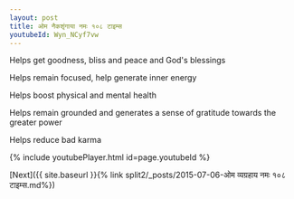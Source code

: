 ```yaml
---
layout: post
title: ओम नैकशृंगाया नमः १०८ टाइम्स
youtubeId: Wyn_NCyf7vw
---
```

 
 
Helps get goodness, bliss and peace and God's blessings
 
Helps remain focused, help generate inner energy 
 
Helps boost physical and mental health 
 
Helps remain grounded and generates a sense of gratitude towards the greater power 
 
Helps reduce bad karma
 
 
 
 


{% include youtubePlayer.html id=page.youtubeId %}
 
[Next]({{ site.baseurl }}{% link  split2/_posts/2015-07-06-ओम व्यग्रहाय नमः १०८ टाइम्स.md%})
 
